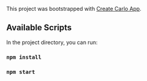This project was bootstrapped with [Create Carlo App](https://github.com/GoogleChromeLabs/carlo).

## Available Scripts

In the project directory, you can run:
### `npm install`

### `npm start`



